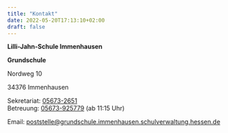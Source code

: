 ```yaml
---
title: "Kontakt"
date: 2022-05-20T17:13:10+02:00
draft: false
---
```


**Lilli-Jahn-Schule Immenhausen**

**Grundschule**

Nordweg 10

34376 Immenhausen

Sekretariat: <a href="tel:056732651"> <i data-feather="phone-call"></i> 05673-2651</a><br>
Betreuung: <a href="tel:05673925779"> <i data-feather="phone-call"></i> 05673-925779</a> (ab 11:15 Uhr)

Email: <a href="mailto:poststelle@grundschule.immenhausen.schulverwaltung.hessen.de" style="word-wrap: break-word;"><i data-feather="mail"></i>poststelle@grundschule.immenhausen.schulverwaltung.hessen.de</a>
